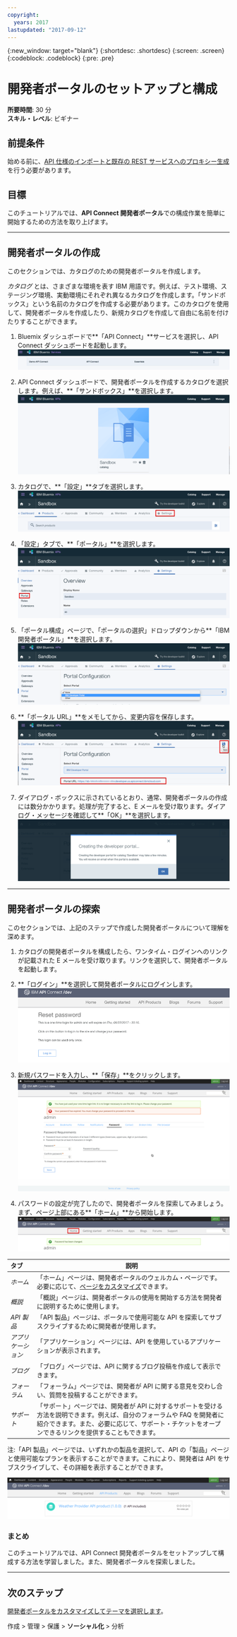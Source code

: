 ```yaml
---
copyright:
  years: 2017
lastupdated: "2017-09-12"
---
```


{:new_window: target="blank"}
{:shortdesc: .shortdesc}
{:screen: .screen}
{:codeblock: .codeblock}
{:pre: .pre}

# 開発者ポータルのセットアップと構成
**所要時間**: 30 分  
**スキル・レベル**: ビギナー  

## 前提条件
始める前に、[API 仕様のインポートと既存の REST サービスへのプロキシー生成](tut_rest_landing.html)を行う必要があります。

## 目標
このチュートリアルでは、**API Connect 開発者ポータル**での構成作業を簡単に開始するための方法を取り上げます。 

---

## 開発者ポータルの作成
このセクションでは、カタログのための開発者ポータルを作成します。

*カタログ* とは、さまざまな環境を表す IBM 用語です。例えば、テスト環境、ステージング環境、実動環境にそれぞれ異なるカタログを作成します。「サンドボックス」という名前のカタログを作成する必要があります。このカタログを使用して、開発者ポータルを作成したり、新規カタログを作成して自由に名前を付けたりすることができます。

1. Bluemix ダッシュボードで**「API Connect」**サービスを選択し、API Connect ダッシュボードを起動します。
![API Connect サービス](images/11-Bluemix-Dashboard.png)

2. API Connect ダッシュボードで、開発者ポータルを作成するカタログを選択します。例えば、**「サンドボックス」**を選択します。
![カタログ](images/12-APIC-Dashboard.png)

3. カタログで、**「設定」**タブを選択します。  
  ![カタログの「設定」](images/13-catalog-settings.png)

4. 「設定」タブで、**「ポータル」**を選択します。  
  ![ポータルの構成](images/14-catalog-portal.png)

5. 「ポータル構成」ページで、「ポータルの選択」ドロップダウンから**「IBM 開発者ポータル」**を選択します。
  ![IBM 開発者ポータル](images/15-IBM-developer-portal.png) 

6. **「ポータル URL」**をメモしてから、変更内容を保存します。  
  ![設定の保存](images/16-save-settings.png)
  
7. ダイアログ・ボックスに示されているとおり、通常、開発者ポータルの作成には数分かかります。処理が完了すると、E メールを受け取ります。ダイアログ・メッセージを確認して**「OK」**を選択します。  
  ![OK](images/17-OK.png)

---

## 開発者ポータルの探索
このセクションでは、上記のステップで作成した開発者ポータルについて理解を深めます。

1. カタログの開発者ポータルを構成したら、ワンタイム・ログインへのリンクが記載された E メールを受け取ります。リンクを選択して、開発者ポータルを起動します。

2. **「ログイン」**を選択して開発者ポータルにログインします。
![ログイン](images/22-login.png)

3. 新規パスワードを入力し、**「保存」**をクリックします。  
  ![新規パスワードの入力](images/23-password.png)

4. パスワードの設定が完了したので、開発者ポータルを探索してみましょう。まず、ページ上部にある**「ホーム」**から開始します。  
  ![「ホーム」メニュー](images/24-pwsaved.png)
  
| タブ             | 説明| 
|:---------------- | -------------------- | 
| _ホーム_     | 「ホーム」ページは、開発者ポータルのウェルカム・ページです。必要に応じて、[ページをカスタマイズ](tut_custom_dev_portal.html)できます。| 
| _概説_       | 「概説」ページは、開発者ポータルの使用を開始する方法を開発者に説明するために使用します。|
| _API 製品_ | 「API 製品」ページは、ポータルで使用可能な API を探索してサブスクライブするために開発者が使用します。| 
| _アプリケーション_ | 「アプリケーション」ページには、API を使用しているアプリケーションが表示されます。| 
| _ブログ_ | 「ブログ」ページでは、API に関するブログ投稿を作成して表示できます。| 
| _フォーラム_ | 「フォーラム」ページでは、開発者が API に関する意見を交わし合い、質問を投稿することができます。| 
| _サポート_ | 「サポート」ページでは、開発者が API に対するサポートを受ける方法を説明できます。例えば、自分のフォーラムや FAQ を開発者に紹介できます。また、必要に応じて、サポート・チケットをオープンできるリンクを提供することもできます。| 

注:「API 製品」ページでは、いずれかの製品を選択して、API の「製品」ページと使用可能なプランを表示することができます。これにより、開発者は API をサブスクライブして、その詳細を表示することができます。 

  ![API 製品](images/27-api-products.png)

### まとめ
このチュートリアルでは、API Connect 開発者ポータルをセットアップして構成する方法を学習しました。また、開発者ポータルを探索しました。

---

## 次のステップ

[開発者ポータルをカスタマイズしてテーマを選択します](tut_custom_dev_portal.html)。

作成 > 管理 > 保護 > **ソーシャル化** > 分析

